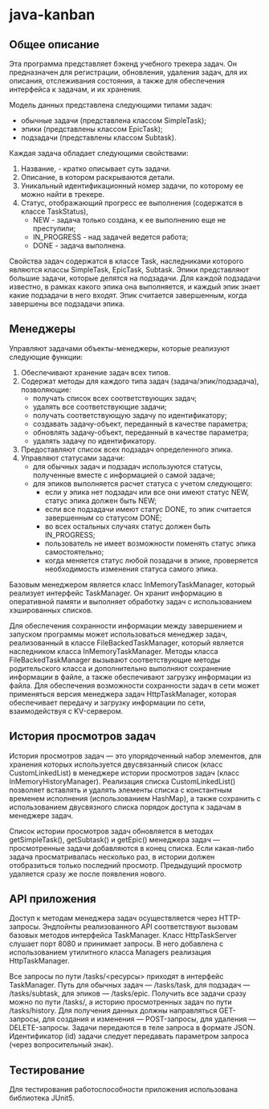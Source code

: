 # java-kanban

## Общее описание

Эта программа представляет бэкенд учебного трекера задач. Он предназначен для регистрации, обновления, удаления задач, 
для их описания, отслеживания состояния, а также для обеспечения интерфейса к задачам, и их хранения.

Модель данных представлена следующими типами задач:
- обычные задачи (представлена классом SimpleTask);
- эпики (представлены классом EpicTask);
- подзадачи (представлены классом Subtask).

Каждая задача обладает следующими свойствами:
1. Название, - кратко описывает суть задачи.
2. Описание, в котором раскрываются детали.
3. Уникальный идентификационный номер задачи, по которому ее можно найти в трекере.
4. Статус, отображающий прогресс ее выполнения (содержатся в классе TaskStatus),
   - NEW - задача только создана, к ее выполнению еще не преступили;
   - IN_PROGRESS - над задачей ведется работа;
   - DONE - задача выполнена.

Свойства задач содержатся в классе Task, наследниками которого являются классы SimpleTask, EpicTask, Subtask. Эпики
представляют большие задачи, которые делятся на подзадачи. Для каждой подзадачи известно, в рамках какого 
эпика она выполняется, и каждый эпик знает какие подзадачи в него входят. Эпик считается завершенным, когда 
завершены все подзадачи эпика.

## Менеджеры

Управляют задачами объекты-менеджеры, которые реализуют следующие функции:
1. Обеспечивают хранение задач всех типов.
2. Содержат методы для каждого типа задач (задача/эпик/подзадача), позволяющие:
   - получать список всех соответствующих задач;
   - удалять все соответствующие задачи;
   - получать соответствующую задачу по идентификатору;
   - создавать задачу-объект, переданный в качестве параметра;
   - обновлять задачу-объект, переданный в качестве параметра;
   - удалять задачу по идентификатору.
3. Предоставляют список всех подзадач определенного эпика.
4. Управляют статусами задачи:
   - для обычных задач и подзадач используются статусы, полученные вместе с информацией о самой задаче;
   - для эпиков выполняется расчет статуса с учетом следующего:
     - если у эпика нет подзадач или все они имеют статус NEW, статус эпика должен быть NEW;
     - если все подзадачи имеют статус DONE, то эпик считается завершенным со статусом DONE;
     - во всех остальных случаях статус должен быть IN_PROGRESS;
     - пользователь не имеет возможности поменять статус эпика самостоятельно;
     - когда меняется статус любой позадачи в эпике, проверяется необходимость изменения статуса самого эпика. 

Базовым менеджером является класс InMemoryTaskManager, который реализует интерфейс TaskManager. Он хранит информацию 
в оперативной памяти и выполняет обработку задач с использованием хэшированных списков.

Для обеспечения сохранности информации между завершением и запуском программы может использоваться менеджер задач, 
реализованный в классе FileBackedTaskManager, который является наследником класса InMemoryTaskManager. Методы класса 
FileBackedTaskManager вызывают соответствующие методы родительского класса и дополнительно выполняют сохранение 
информации в файле, а также обеспечивают загрузку информации из файла. Для обеспечения возможности сохранности 
задач в сети может применяться версия менеджера задач HttpTaskManager, которая обеспечивает передачу и загрузку 
информации по сети, взаимодействуя с KV-сервером.  

## История просмотров задач

История просмотров задач — это упорядоченный набор элементов, для хранения которых используется двусвязанный список
(класс CustomLinkedList) в менеджере истории просмотров задач (класс InMemoryHistoryManager). Реализация списка 
CustomLinkedList() позволяет вставлять и удалять элементы списка с константным временем исполнения (использованием 
HashMap), а также сохранить с использованием двусвязного списка порядок доступа к задачам в менеджере задач. 

Список истории просмотров задач обновляется в методах getSimpleTask(), getSubtask() и getEpic() менеджера задач — 
просмотренные задачи добавляются в конец списка. Если какая-либо задача просматривалась несколько раз, в истории должен 
отобразиться только последний просмотр. Предыдущий просмотр удаляется сразу же после появления нового.

## API приложения

Доступ к методам менеджера задач осуществляется через HTTP-запросы. Эндпойнты реализованного API соответствуют вызовам 
базовых методов интерфейса TaskManager. Класс HttpTaskServer слушает порт 8080 и принимает запросы. В него добавлена
с использованием утилитного класса Managers реализация HttpTaskManager.

Все запросы по пути /tasks/<ресурсы> приходят в интерфейс TaskManager. Путь для обычных задач — /tasks/task, для 
подзадач — /tasks/subtask, для эпиков — /tasks/epic. Получить все задачи сразу можно по пути /tasks/, а историю 
просмотренных задач по пути /tasks/history. Для получения данных должны направляться GET-запросы, для создания 
и изменения — POST-запросы, для удаления — DELETE-запросы. Задачи передаются в теле запроса в формате JSON. 
Идентификатор (id) задачи следует передавать параметром запроса (через вопросительный знак).

## Тестирование

Для тестирования работоспособности приложения использована библиотека JUnit5. 